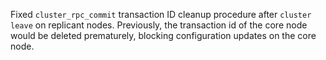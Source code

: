 Fixed `cluster_rpc_commit` transaction ID cleanup procedure after `cluster leave` on replicant nodes.
Previously, the transaction id of the core node would be deleted prematurely, blocking configuration updates on the core node.
